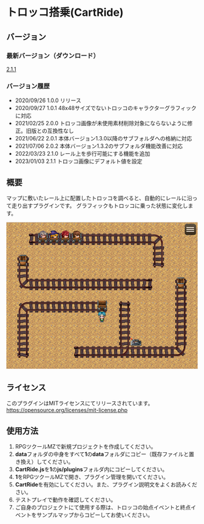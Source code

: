 # トロッコ搭乗(CartRide)

## バージョン
### 最新バージョン（ダウンロード）
[2.1.1](https://raw.githubusercontent.com/nz-prism/RPG-Maker-MZ/master/CartRide/js/plugins/CartRide.js)

### バージョン履歴
- 2020/09/26 1.0.0 リリース
- 2020/09/27 1.0.1 48x48サイズでないトロッコのキャラクターグラフィックに対応
- 2021/02/25 2.0.0 トロッコ画像が未使用素材削除対象にならないように修正。旧版との互換性なし
- 2021/06/22 2.0.1 本体バージョン1.3.0以降のサブフォルダへの格納に対応
- 2021/07/06 2.0.2 本体バージョン1.3.2のサブフォルダ機能改善に対応
- 2022/03/23 2.1.0 レール上を歩行可能にする機能を追加
- 2023/01/03 2.1.1 トロッコ画像にデフォルト値を設定

## 概要
マップに敷いたレール上に配置したトロッコを調べると、自動的にレールに沿って走り出すプラグインです。
グラフィックもトロッコに乗った状態に変化します。

![CartRide](https://github.com/nz-prism/RPG-Maker-MZ/blob/master/ReadmeImages/CartRide1.png)

## ライセンス
このプラグインはMITライセンスにてリリースされています。  
https://opensource.org/licenses/mit-license.php

## 使用方法
1. RPGツクールMZで新規プロジェクトを作成してください。
1. **data**フォルダの中身をすべて**1**の**data**フォルダにコピー（既存ファイルと置き換え）してください。
1. **CartRide.js**を**1**の**js/plugins**フォルダ内にコピーしてください。
1. **1**をRPGツクールMZで開き、プラグイン管理を開いてください。
1. **CartRide**を有効にしてください。また、プラグイン説明文をよくお読みください。
1. テストプレイで動作を確認してください。
1. ご自身のプロジェクトにて使用する際は、トロッコの始点イベントと終点イベントをサンプルマップからコピーしてお使いください。